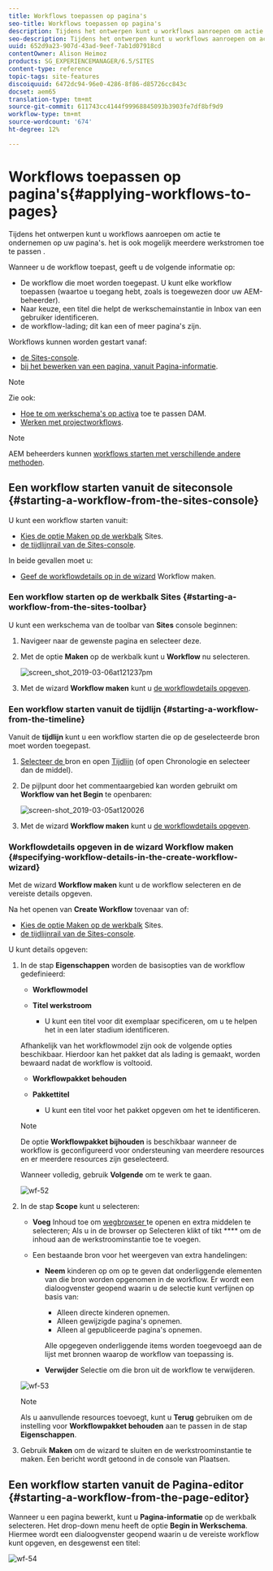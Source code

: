 ```yaml
---
title: Workflows toepassen op pagina's
seo-title: Workflows toepassen op pagina's
description: Tijdens het ontwerpen kunt u workflows aanroepen om actie te ondernemen op uw pagina's. het is ook mogelijk meerdere werkschema's toe te passen.
seo-description: Tijdens het ontwerpen kunt u workflows aanroepen om actie te ondernemen op uw pagina's. het is ook mogelijk meerdere werkschema's toe te passen.
uuid: 652d9a23-907d-43ad-9eef-7ab1d07918cd
contentOwner: Alison Heimoz
products: SG_EXPERIENCEMANAGER/6.5/SITES
content-type: reference
topic-tags: site-features
discoiquuid: 6472dc94-96e0-4286-8f86-d85726cc843c
docset: aem65
translation-type: tm+mt
source-git-commit: 611743cc4144f99968845093b3903fe7df8bf9d9
workflow-type: tm+mt
source-wordcount: '674'
ht-degree: 12%

---
```



# Workflows toepassen op pagina&#39;s{#applying-workflows-to-pages}

Tijdens het ontwerpen kunt u workflows aanroepen om actie te ondernemen op uw pagina&#39;s. het is ook mogelijk meerdere werkstromen toe te passen .

Wanneer u de workflow toepast, geeft u de volgende informatie op:

* De workflow die moet worden toegepast.
U kunt elke workflow toepassen (waartoe u toegang hebt, zoals is toegewezen door uw AEM-beheerder).
* Naar keuze, een titel die helpt de werkschemainstantie in Inbox van een gebruiker identificeren.
* de workflow-lading; dit kan een of meer pagina&#39;s zijn.

Workflows kunnen worden gestart vanaf:

* [de Sites-console](#starting-a-workflow-from-the-sites-console).
* [bij het bewerken van een pagina, vanuit Pagina-informatie](#starting-a-workflow-from-the-page-editor).

>[!NOTE]
>
>Zie ook:
>
>* [Hoe te om werkschema&#39;s op activa](/help/assets/assets-workflow.md) toe te passen DAM.
>* [Werken met projectworkflows](/help/sites-authoring/projects-with-workflows.md).

>



>[!NOTE]
>
>AEM beheerders kunnen [workflows starten met verschillende andere methoden](/help/sites-administering/workflows-starting.md).

## Een workflow starten vanuit de siteconsole {#starting-a-workflow-from-the-sites-console}

U kunt een workflow starten vanuit:

* [Kies de optie Maken op de werkbalk](#starting-a-workflow-from-the-sites-toolbar) Sites.
* [de tijdlijnrail van de Sites-console](#starting-a-workflow-from-the-timeline).

In beide gevallen moet u:

* [Geef de workflowdetails op in de wizard](#specifying-workflow-details-in-the-create-workflow-wizard) Workflow maken.

### Een workflow starten op de werkbalk Sites {#starting-a-workflow-from-the-sites-toolbar}

U kunt een werkschema van de toolbar van **Sites** console beginnen:

1. Navigeer naar de gewenste pagina en selecteer deze.

1. Met de optie **Maken** op de werkbalk kunt u **Workflow** nu selecteren.

   ![screen_shot_2019-03-06at121237pm](assets/screen_shot_2019-03-06at121237pm.png)

1. Met de wizard **Workflow maken** kunt u [de workflowdetails opgeven](#specifying-workflow-details-in-the-create-workflow-wizard).

### Een workflow starten vanuit de tijdlijn {#starting-a-workflow-from-the-timeline}

Vanuit de **tijdlijn** kunt u een workflow starten die op de geselecteerde bron moet worden toegepast.

1. [Selecteer de ](/help/sites-authoring/basic-handling.md#viewingandselectingyourresources) bron en open  [Tijdlijn](/help/sites-authoring/basic-handling.md#timeline)  (of open Chronologie en selecteer dan de middel).
1. De pijlpunt door het commentaargebied kan worden gebruikt om **Workflow van het Begin** te openbaren:

   ![screen-shot_2019-03-05at120026](assets/screen-shot_2019-03-05at120026.png)

1. Met de wizard **Workflow maken** kunt u [de workflowdetails opgeven](#specifying-workflow-details-in-the-create-workflow-wizard).

### Workflowdetails opgeven in de wizard Workflow maken {#specifying-workflow-details-in-the-create-workflow-wizard}

Met de wizard **Workflow maken** kunt u de workflow selecteren en de vereiste details opgeven.

Na het openen van **Create Workflow** tovenaar van of:

* [Kies de optie Maken op de werkbalk](#starting-a-workflow-from-the-sites-toolbar) Sites.
* [de tijdlijnrail van de Sites-console](#starting-a-workflow-from-the-timeline).

U kunt details opgeven:

1. In de stap **Eigenschappen** worden de basisopties van de workflow gedefinieerd:

   * **Workflowmodel**
   * **Titel werkstroom**

      * U kunt een titel voor dit exemplaar specificeren, om u te helpen het in een later stadium identificeren.

   Afhankelijk van het workflowmodel zijn ook de volgende opties beschikbaar. Hierdoor kan het pakket dat als lading is gemaakt, worden bewaard nadat de workflow is voltooid.

   * **Workflowpakket behouden**
   * **Pakkettitel**

      * U kunt een titel voor het pakket opgeven om het te identificeren.
   >[!NOTE]
   >
   >De optie **Workflowpakket bijhouden** is beschikbaar wanneer de workflow is geconfigureerd voor ondersteuning van meerdere resources en er meerdere resources zijn geselecteerd.[](/help/sites-developing/workflows-models.md#configuring-a-workflow-for-multi-resource-support)

   Wanneer volledig, gebruik **Volgende** om te werk te gaan.

   ![wf-52](assets/wf-52.png)

1. In de stap **Scope** kunt u selecteren:

   * **Voeg** Inhoud toe om  [wegbrowser ](/help/sites-authoring/author-environment-tools.md#path-browser) te openen en extra middelen te selecteren; Als u in de browser op Selecteren klikt of tikt  **** om de inhoud aan de werkstroominstantie toe te voegen.

   * Een bestaande bron voor het weergeven van extra handelingen:

      * **Neem** kinderen op om op te geven dat onderliggende elementen van die bron worden opgenomen in de workflow.
Er wordt een dialoogvenster geopend waarin u de selectie kunt verfijnen op basis van:

         * Alleen directe kinderen opnemen.
         * Alleen gewijzigde pagina&#39;s opnemen.
         * Alleen al gepubliceerde pagina&#39;s opnemen.

         Alle opgegeven onderliggende items worden toegevoegd aan de lijst met bronnen waarop de workflow van toepassing is.

      * **Verwijder** Selectie om die bron uit de workflow te verwijderen.

   ![wf-53](assets/wf-53.png)

   >[!NOTE]
   >
   >Als u aanvullende resources toevoegt, kunt u **Terug** gebruiken om de instelling voor **Workflowpakket behouden** aan te passen in de stap **Eigenschappen**.

1. Gebruik **Maken** om de wizard te sluiten en de werkstroominstantie te maken. Een bericht wordt getoond in de console van Plaatsen.

## Een workflow starten vanuit de Pagina-editor {#starting-a-workflow-from-the-page-editor}

Wanneer u een pagina bewerkt, kunt u **Pagina-informatie** op de werkbalk selecteren. Het drop-down menu heeft de optie **Begin in Werkschema**. Hiermee wordt een dialoogvenster geopend waarin u de vereiste workflow kunt opgeven, en desgewenst een titel:

![wf-54](assets/wf-54.png)
